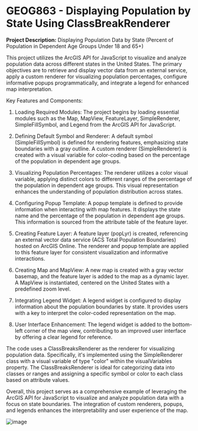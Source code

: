 # GEOG863 - Displaying Population by State Using ClassBreakRenderer

<b>Project Description:</b> Displaying Population Data by State (Percent of Population in Dependent Age Groups Under 18 and 65+)

This project utilizes the ArcGIS API for JavaScript to visualize and analyze population data across different states in the United States. The primary objectives are to retrieve and display vector data from an external service, apply a custom renderer for visualizing population percentages, configure informative popups programmatically, and integrate a legend for enhanced map interpretation.

Key Features and Components:

1. Loading Required Modules: The project begins by loading essential modules such as the Map, MapView, FeatureLayer, SimpleRenderer, SimpleFillSymbol, and Legend from the ArcGIS API for JavaScript.

2. Defining Default Symbol and Renderer: A default symbol (SimpleFillSymbol) is defined for rendering features, emphasizing state boundaries with a gray outline. A custom renderer (SimpleRenderer) is created with a visual variable for color-coding based on the percentage of the population in dependent age groups.

3. Visualizing Population Percentages: The renderer utilizes a color visual variable, applying distinct colors to different ranges of the percentage of the population in dependent age groups. This visual representation enhances the understanding of population distribution across states.

4. Configuring Popup Template: A popup template is defined to provide information when interacting with map features. It displays the state name and the percentage of the population in dependent age groups. This information is sourced from the attribute table of the feature layer.

5. Creating Feature Layer: A feature layer (popLyr) is created, referencing an external vector data service (ACS Total Population Boundaries) hosted on ArcGIS Online. The renderer and popup template are applied to this feature layer for consistent visualization and informative interactions.

6. Creating Map and MapView: A new map is created with a gray vector basemap, and the feature layer is added to the map as a dynamic layer. A MapView is instantiated, centered on the United States with a predefined zoom level.

7. Integrating Legend Widget: A legend widget is configured to display information about the population boundaries by state. It provides users with a key to interpret the color-coded representation on the map.

8. User Interface Enhancement: The legend widget is added to the bottom-left corner of the map view, contributing to an improved user interface by offering a clear legend for reference.

The code uses a ClassBreaksRenderer as the renderer for visualizing population data. Specifically, it's implemented using the SimpleRenderer class with a visual variable of type "color" within the visualVariables property. The ClassBreaksRenderer is ideal for categorizing data into classes or ranges and assigning a specific symbol or color to each class based on attribute values.

Overall, this project serves as a comprehensive example of leveraging the ArcGIS API for JavaScript to visualize and analyze population data with a focus on state boundaries. The integration of custom renderers, popups, and legends enhances the interpretability and user experience of the map.

![image](https://github.com/bec-in-tech/GEOG863-Population-Data-By-State/assets/120440399/2dfdc901-8688-407a-b36c-d89a703d4f27)
